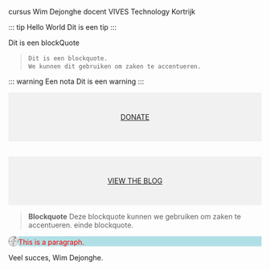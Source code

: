 cursus Wim Dejonghe docent VIVES Technology Kortrijk

::: tip Hello World
Dit is een tip
:::

Dit is een blockQuote

> ```shell
> Dit is een blockquote. 
> We kunnen dit gebruiken om zaken te accentueren.
> ```

::: warning Een nota
Dit is een warning
:::

<div style="background-color:rgba(0, 0, 0, 0.0470588); text-align:center; vertical-align: middle; padding:40px 0;">
<a href="/donate">DONATE</a>
</div>

<div style="background-color:rgba(0, 0, 0, 0.0470588); text-align:center; vertical-align: middle; padding:40px 0; margin-top:30px">
<a href="/blog">VIEW THE BLOG</a>
</div>

> **Blockquote**
> Deze blockquote kunnen we gebruiken om zaken te accentueren.
> einde blockquote.

<div style="background-color:powderblue; text-align:left; vertical-align:top; padding:0px;">
<p style="color:red; margin:0"><img src="/docs/download.png" alt="Attention" width="20" height="20" style="vertical-align:bottom">This is a paragraph.</p>
</div>


Veel succes,
Wim Dejonghe.
